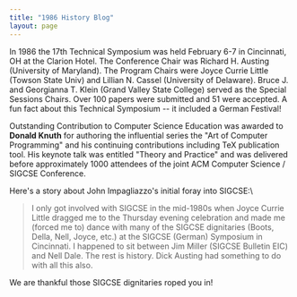 ```yaml
---
title: "1986 History Blog"
layout: page
---
```


In 1986 the 17th Technical Symposium was held February 6-7 in
Cincinnati, OH at the Clarion Hotel. The Conference Chair was Richard H.
Austing (University of Maryland). The Program Chairs were Joyce Currie
Little (Towson State Univ) and Lillian N. Cassel (University of
Delaware). Bruce J. and Georgianna T. Klein (Grand Valley State College)
served as the Special Sessions Chairs. Over 100 papers were submitted
and 51 were accepted. A fun fact about this Technical Symposium -- it
included a German Festival!

Outstanding Contribution to Computer Science Education was awarded to
**Donald Knuth** for authoring the influential series the \"Art of
Computer Programming\" and his continuing contributions including TeX
publication tool. His keynote talk was entitled "Theory and Practice"
and was delivered before approximately 1000 attendees of the joint ACM
Computer Science / SIGCSE Conference.

Here's a story about John Impagliazzo's initial foray into SIGCSE:\

> I only got involved with SIGCSE in the mid-1980s when Joyce Currie
> Little dragged me to the Thursday evening celebration and made me
> (forced me to) dance with many of the SIGCSE dignitaries (Boots,
> Della, Nell, Joyce, etc.) at the SIGCSE (German) Symposium in
> Cincinnati. I happened to sit between Jim Miller (SIGCSE Bulletin EIC)
> and Nell Dale. The rest is history. Dick Austing had something to do
> with all this also.

We are thankful those SIGCSE dignitaries roped you in!